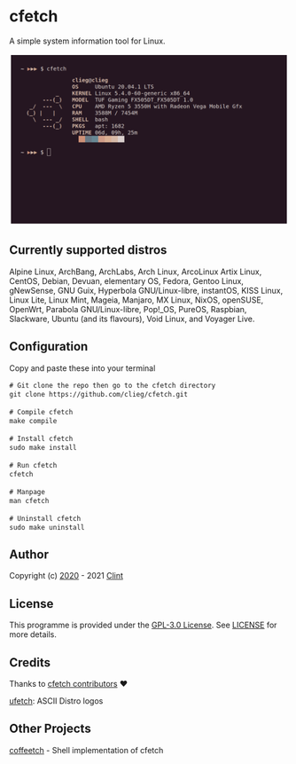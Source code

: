 # cfetch
A simple system information tool for Linux.

![cfetch](https://raw.githubusercontent.com/clieg/clieg.github.io/master/images/cfetch-new.png)


## Currently supported distros
Alpine Linux, ArchBang, ArchLabs, Arch Linux, ArcoLinux Artix Linux, CentOS, Debian, Devuan, elementary OS, Fedora, Gentoo Linux, gNewSense, GNU Guix, Hyperbola GNU/Linux-libre, instantOS, KISS Linux, Linux Lite, Linux Mint, Mageia, Manjaro, MX Linux, NixOS, openSUSE, OpenWrt, Parabola GNU/Linux-libre, Pop!_OS, PureOS, Raspbian, Slackware, Ubuntu (and its flavours), Void Linux, and Voyager Live.


## Configuration
Copy and paste these into your terminal
```
# Git clone the repo then go to the cfetch directory
git clone https://github.com/clieg/cfetch.git

# Compile cfetch
make compile

# Install cfetch
sudo make install

# Run cfetch
cfetch

# Manpage
man cfetch

# Uninstall cfetch
sudo make uninstall
```


## Author
Copyright (c) [2020](https://api.github.com/repos/clieg/cfetch) - 2021 [Clint](https://github.com/clieg)


## License
This programme is provided under the [GPL-3.0 License](https://github.com/clieg/coffeetch/blob/master/LICENSE). See [LICENSE](https://github.com/clieg/coffeetch/blob/master/LICENSE) for more details.


## Credits
Thanks to [cfetch contributors](https://github.com/clieg/cfetch/graphs/contributors) ♥

[ufetch](https://gitlab.com/jschx/ufetch/): ASCII Distro logos

## Other Projects
[coffeetch](https://github.com/clieg/coffeetch) - Shell implementation of cfetch
